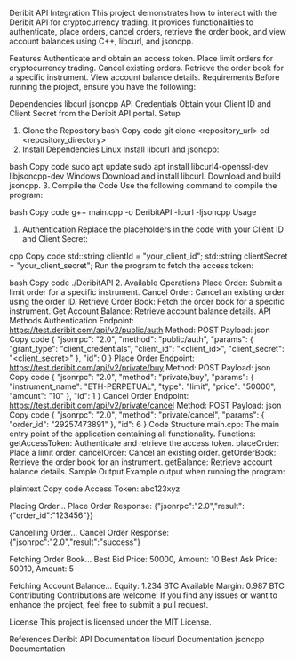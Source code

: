 
Deribit API Integration
This project demonstrates how to interact with the Deribit API for cryptocurrency trading. It provides functionalities to authenticate, place orders, cancel orders, retrieve the order book, and view account balances using C++, libcurl, and jsoncpp.

Features
Authenticate and obtain an access token.
Place limit orders for cryptocurrency trading.
Cancel existing orders.
Retrieve the order book for a specific instrument.
View account balance details.
Requirements
Before running the project, ensure you have the following:

Dependencies
libcurl
jsoncpp
API Credentials
Obtain your Client ID and Client Secret from the Deribit API portal.
Setup
1. Clone the Repository
bash
Copy code
git clone <repository_url>
cd <repository_directory>
2. Install Dependencies
Linux
Install libcurl and jsoncpp:

bash
Copy code
sudo apt update
sudo apt install libcurl4-openssl-dev libjsoncpp-dev
Windows
Download and install libcurl.
Download and build jsoncpp.
3. Compile the Code
Use the following command to compile the program:

bash
Copy code
g++ main.cpp -o DeribitAPI -lcurl -ljsoncpp
Usage
1. Authentication
Replace the placeholders in the code with your Client ID and Client Secret:

cpp
Copy code
std::string clientId = "your_client_id";
std::string clientSecret = "your_client_secret";
Run the program to fetch the access token:

bash
Copy code
./DeribitAPI
2. Available Operations
Place Order: Submit a limit order for a specific instrument.
Cancel Order: Cancel an existing order using the order ID.
Retrieve Order Book: Fetch the order book for a specific instrument.
Get Account Balance: Retrieve account balance details.
API Methods
Authentication
Endpoint: https://test.deribit.com/api/v2/public/auth
Method: POST
Payload:
json
Copy code
{
  "jsonrpc": "2.0",
  "method": "public/auth",
  "params": {
    "grant_type": "client_credentials",
    "client_id": "<client_id>",
    "client_secret": "<client_secret>"
  },
  "id": 0
}
Place Order
Endpoint: https://test.deribit.com/api/v2/private/buy
Method: POST
Payload:
json
Copy code
{
  "jsonrpc": "2.0",
  "method": "private/buy",
  "params": {
    "instrument_name": "ETH-PERPETUAL",
    "type": "limit",
    "price": "50000",
    "amount": "10"
  },
  "id": 1
}
Cancel Order
Endpoint: https://test.deribit.com/api/v2/private/cancel
Method: POST
Payload:
json
Copy code
{
  "jsonrpc": "2.0",
  "method": "private/cancel",
  "params": {
    "order_id": "29257473891"
  },
  "id": 6
}
Code Structure
main.cpp: The main entry point of the application containing all functionality.
Functions:
getAccessToken: Authenticate and retrieve the access token.
placeOrder: Place a limit order.
cancelOrder: Cancel an existing order.
getOrderBook: Retrieve the order book for an instrument.
getBalance: Retrieve account balance details.
Sample Output
Example output when running the program:

plaintext
Copy code
Access Token: abc123xyz

Placing Order...
Place Order Response: {"jsonrpc":"2.0","result":{"order_id":"123456"}}

Cancelling Order...
Cancel Order Response: {"jsonrpc":"2.0","result":"success"}

Fetching Order Book...
Best Bid Price: 50000, Amount: 10
Best Ask Price: 50010, Amount: 5

Fetching Account Balance...
Equity: 1.234 BTC
Available Margin: 0.987 BTC
Contributing
Contributions are welcome! If you find any issues or want to enhance the project, feel free to submit a pull request.

License
This project is licensed under the MIT License.

References
Deribit API Documentation
libcurl Documentation
jsoncpp Documentation
